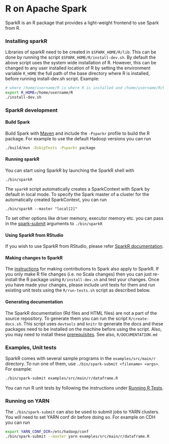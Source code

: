 # R on Apache Spark

SparkR is an R package that provides a light-weight frontend to use Spark from R.

### Installing sparkR

Libraries of sparkR need to be created in `$SPARK_HOME/R/lib`. This can be done by running the script `$SPARK_HOME/R/install-dev.sh`.
By default the above script uses the system wide installation of R. However, this can be changed to any user installed location of R by setting the environment variable `R_HOME` the full path of the base directory where R is installed, before running install-dev.sh script.
Example:
```bash
# where /home/username/R is where R is installed and /home/username/R/bin contains the files R and RScript
export R_HOME=/home/username/R
./install-dev.sh
```

### SparkR development

#### Build Spark

Build Spark with [Maven](https://spark.apache.org/docs/latest/building-spark.html#buildmvn) and include the `-Psparkr` profile to build the R package. For example to use the default Hadoop versions you can run

```bash
./build/mvn -DskipTests -Psparkr package
```

#### Running sparkR

You can start using SparkR by launching the SparkR shell with

    ./bin/sparkR

The `sparkR` script automatically creates a SparkContext with Spark by default in
local mode. To specify the Spark master of a cluster for the automatically created
SparkContext, you can run

    ./bin/sparkR --master "local[2]"

To set other options like driver memory, executor memory etc. you can pass in the [spark-submit](https://spark.apache.org/docs/latest/submitting-applications.html) arguments to `./bin/sparkR`

#### Using SparkR from RStudio

If you wish to use SparkR from RStudio, please refer [SparkR documentation](https://spark.apache.org/docs/latest/sparkr.html#starting-up-from-rstudio).

#### Making changes to SparkR

The [instructions](https://spark.apache.org/contributing.html) for making contributions to Spark also apply to SparkR.
If you only make R file changes (i.e. no Scala changes) then you can just re-install the R package using `R/install-dev.sh` and test your changes.
Once you have made your changes, please include unit tests for them and run existing unit tests using the `R/run-tests.sh` script as described below.

#### Generating documentation

The SparkR documentation (Rd files and HTML files) are not a part of the source repository. To generate them you can run the script `R/create-docs.sh`. This script uses `devtools` and `knitr` to generate the docs and these packages need to be installed on the machine before using the script. Also, you may need to install these [prerequisites](https://github.com/apache/spark/tree/master/docs#prerequisites). See also, `R/DOCUMENTATION.md`

### Examples, Unit tests

SparkR comes with several sample programs in the `examples/src/main/r` directory.
To run one of them, use `./bin/spark-submit <filename> <args>`. For example:
```bash
./bin/spark-submit examples/src/main/r/dataframe.R
```
You can run R unit tests by following the instructions under [Running R Tests](https://spark.apache.org/docs/latest/building-spark.html#running-r-tests).

### Running on YARN

The `./bin/spark-submit` can also be used to submit jobs to YARN clusters. You will need to set YARN conf dir before doing so. For example on CDH you can run
```bash
export YARN_CONF_DIR=/etc/hadoop/conf
./bin/spark-submit --master yarn examples/src/main/r/dataframe.R
```
